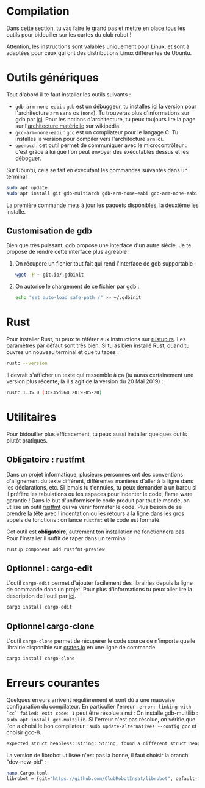 # Compilation

Dans cette section, tu vas faire le grand pas et mettre en place tous les outils pour bidouiller sur les cartes du club robot !

Attention, les instructions sont valables uniquement pour Linux, et sont à adaptées pour ceux qui ont des distributions Linux différentes de Ubuntu.

# Outils génériques

Tout d'abord il te faut installer les outils suivants :

* `gdb-arm-none-eabi` : `gdb` est un débuggeur, tu installes ici la version pour l'architecture `arm` sans os (`none`). Tu trouveras plus d'informations sur gdb par [ici](https://fr.wikipedia.org/wiki/GNU_Debugger). Pour les notions d'architecture, tu peux toujours lire la page sur l'[architecture matérielle](https://fr.wikipedia.org/wiki/Architecture_de_processeur) sur wikipédia.
* `gcc-arm-none-eabi` : `gcc` est un compilateur pour le langage C. Tu installes la version pour compiler vers l'architecture `arm` ici.
* `openocd` : cet outil permet de communiquer avec le microcontrôleur : c'est grâce à lui que l'on peut envoyer des exécutables dessus et les déboguer.

Sur Ubuntu, cela se fait en exécutant les commandes suivantes dans un terminal :

```bash
sudo apt update
sudo apt install git gdb-multiarch gdb-arm-none-eabi gcc-arm-none-eabi openocd
```

La première commande mets à jour les paquets disponibles, la deuxième les installe.

## Customisation de gdb

Bien que très puissant, gdb propose une interface d'un autre siècle. Je te propose de rendre cette interface plus agréable !

1. On récupère un fichier tout fait qui rend l'interface de gdb supportable :
	```bash
	wget -P ~ git.io/.gdbinit
	```
2. On autorise le chargement de ce fichier par gdb :
	```bash
	echo "set auto-load safe-path /" >> ~/.gdbinit
	```

# Rust

Pour installer Rust, tu peux te référer aux instructions sur [rustup.rs](https://rustup.rs). Les paramètres par défaut sont très bien.
Si tu as bien installé Rust, quand tu ouvres un nouveau terminal et que tu tapes :

```bash
rustc --version
```

Il devrait s'afficher un texte qui ressemble à ça (tu auras certainement une version plus récente, là il s'agit de la version du 20 Mai 2019) :

```bash
rustc 1.35.0 (3c235d560 2019-05-20)
```

# Utilitaires

Pour bidouiller plus efficacement, tu peux aussi installer quelques outils plutôt pratiques.

## Obligatoire : rustfmt

Dans un projet informatique, plusieurs personnes ont des conventions d'alignement du texte différent, différentes manières d'aller à la ligne dans les déclarations, etc. Si jamais tu t'ennuies, tu peux demander à un barbu si il préfère les tabulations ou les espaces pour indenter le code, flame ware garantie !
Dans le but d'uniformiser le code produit par tout le monde, on utilise un outil [rustfmt](https://github.com/rust-lang-nursery/rustfmt) qui va venir formater le code. Plus besoin de se prendre la tête avec l'indentation ou les retours à la ligne dans les gros appels de fonctions : on lance `rustfmt` et le code est formaté.

Cet outil est **obligatoire**, autrement ton installation ne fonctionnera pas. Pour l'installer il suffit de taper dans un terminal :

```bash
rustup component add rustfmt-preview
```

## Optionnel : cargo-edit

L'outil `cargo-edit` permet d'ajouter facilement des librairies depuis la ligne de commande dans un projet. Pour plus d'informations tu peux aller lire la description de l'outil par [ici](https://crates.io/crates/cargo-edit).

```bash
cargo install cargo-edit
```

## Optionnel cargo-clone

L'outil `cargo-clone` permet de récupérer le code source de n'importe quelle librairie disponible sur [crates.io](https://crates.io) en une ligne de commande.

```bash
cargo install cargo-clone
```

# Erreurs courantes
Quelques erreurs arrivent régulièrement et sont dû à une mauvaise configuration du compilateur. En particulier l'erreur : ```error: linking with `cc` failed: exit code: 1``` peut être résolue ainsi :
On installe gdb-multilib : ```sudo apt install gcc-multilib```.
Si l'erreur n'est pas résolue, on vérifie que l'on a choisi le bon compilateur : ```sudo update-alternatives --config gcc``` et choisir gcc-8.

```bash 
expected struct heapless::string::String, found a different struct heapless::string::String
``` 
La version de librobot utilisée n'est pas la bonne, il faut choisir la branch "dev-new-pid" :
```bash
nano Cargo.toml
librobot = {git="https://github.com/ClubRobotInsat/librobot", default-features=false, branch="dev-new-pid"}
```

